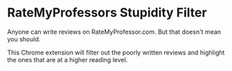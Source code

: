 # RateMyProfessors Stupidity Filter

Anyone can write reviews on RateMyProfessor.com. But that doesn't mean you should.

This Chrome extension will filter out the poorly written reviews and highlight the ones that are at a higher reading level.
